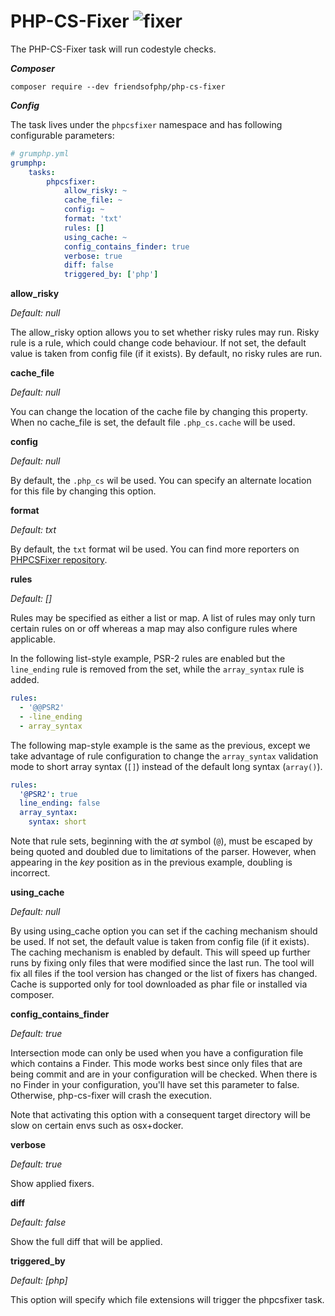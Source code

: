 # PHP-CS-Fixer ![fixer](https://img.shields.io/badge/-fixer-informational)

The PHP-CS-Fixer task will run codestyle checks.

***Composer***

```
composer require --dev friendsofphp/php-cs-fixer
```

***Config***

The task lives under the `phpcsfixer` namespace and has following configurable parameters:

```yaml
# grumphp.yml
grumphp:
    tasks:
        phpcsfixer:
            allow_risky: ~
            cache_file: ~
            config: ~
            format: 'txt'
            rules: []
            using_cache: ~
            config_contains_finder: true
            verbose: true
            diff: false
            triggered_by: ['php']
```

**allow_risky**

*Default: null*

The allow_risky option allows you to set whether risky rules may run.
Risky rule is a rule, which could change code behaviour.
If not set, the default value is taken from config file (if it exists). By default, no risky rules are run.

**cache_file**

*Default: null*

You can change the location of the cache file by changing this property.
When no cache_file is set, the default file `.php_cs.cache` will be used.

**config**

*Default: null*

By default, the `.php_cs` wil be used.
You can specify an alternate location for this file by changing this option.

**format**

*Default: txt*

By default, the `txt` format wil be used.
You can find more reporters on [PHPCSFixer repository](https://github.com/PHP-CS-Fixer/PHP-CS-Fixer/tree/master/src/Console/Report/FixReport).

**rules**

*Default: []*

Rules may be specified as either a list or map. A list of rules may only turn certain rules on or off whereas
a map may also configure rules where applicable.

In the following list-style example, PSR-2 rules are enabled but the `line_ending` rule is removed from the
set, while the `array_syntax` rule is added.

```yaml
rules:
  - '@@PSR2'
  - -line_ending
  - array_syntax
```

The following map-style example is the same as the previous, except we take advantage of rule configuration
to change the `array_syntax` validation mode to short array syntax (`[]`) instead of the default long syntax
(`array()`).

```yaml
rules:
  '@PSR2': true
  line_ending: false
  array_syntax:
    syntax: short
```

Note that rule sets, beginning with the *at* symbol (`@`), must be escaped by being quoted and doubled due to
limitations of the parser. However, when appearing in the *key* position as in the previous example, doubling
is incorrect.

**using_cache**

*Default: null*

By using using_cache option you can set if the caching mechanism should be used.
If not set, the default value is taken from config file (if it exists). The caching mechanism is enabled by default.
This will speed up further runs by fixing only files that were modified since the last run.
The tool will fix all files if the tool version has changed or the list of fixers has changed.
Cache is supported only for tool downloaded as phar file or installed via composer.

**config_contains_finder**

*Default: true*

Intersection mode can only be used when you have a configuration file which contains a Finder.
This mode works best since only files that are being commit and are in your configuration will be checked.
When there is no Finder in your configuration, you'll have set this parameter to false.
Otherwise, php-cs-fixer will crash the execution.

Note that activating this option with a consequent target directory will be slow on certain envs such as
osx+docker.

**verbose**

*Default: true*

Show applied fixers.

**diff**

*Default: false*

Show the full diff that will be applied.

**triggered_by**

*Default: [php]*

This option will specify which file extensions will trigger the phpcsfixer task.
